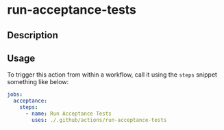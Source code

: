 # run-acceptance-tests

## Description

## Usage

To trigger this action from within a workflow, call it using the `steps` snippet something like below:

```yaml
jobs:
  acceptance:
    steps:
      - name: Run Acceptance Tests
        uses: ./.github/actions/run-acceptance-tests
```

